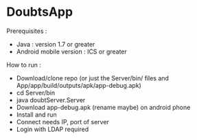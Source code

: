 # DoubtsApp

Prerequisites :
- Java : version 1.7 or greater
- Android mobile version : ICS or greater

How to run :
- Download/clone repo (or just the Server/bin/ files and App/app/build/outputs/apk/app-debug.apk)
- cd Server/bin
- java doubtServer.Server <port>
- Download app-debug.apk (rename maybe) on android phone
- Install and run
- Connect needs IP, port of server
- Login with LDAP required
